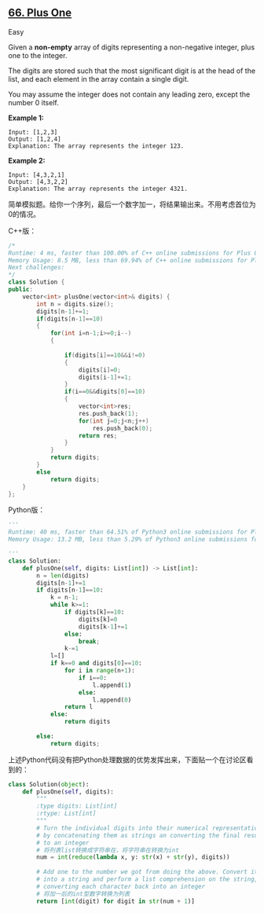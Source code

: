 ##  [66. Plus One](https://leetcode.com/problems/plus-one/)

Easy

Given a **non-empty** array of digits representing a non-negative integer, plus one to the integer.

The digits are stored such that the most significant digit is at the head of the list, and each element in the array contain a single digit.

You may assume the integer does not contain any leading zero, except the number 0 itself.

**Example 1:**

```
Input: [1,2,3]
Output: [1,2,4]
Explanation: The array represents the integer 123.
```

**Example 2:**

```
Input: [4,3,2,1]
Output: [4,3,2,2]
Explanation: The array represents the integer 4321.
```

简单模拟题。给你一个序列，最后一个数字加一，将结果输出来。不用考虑首位为0的情况。

C++版：

```c++
/*
Runtime: 4 ms, faster than 100.00% of C++ online submissions for Plus One.
Memory Usage: 8.5 MB, less than 69.94% of C++ online submissions for Plus One.
Next challenges:
*/
class Solution {
public:
    vector<int> plusOne(vector<int>& digits) {
        int n = digits.size();
        digits[n-1]+=1;
        if(digits[n-1]==10)
        {
            for(int i=n-1;i>=0;i--)
            {
                
                if(digits[i]==10&&i!=0)
                {
                    digits[i]=0;
                    digits[i-1]+=1;
                }
                if(i==0&&digits[0]==10)
                {
                    vector<int>res;
                    res.push_back(1);
                    for(int j=0;j<n;j++)
                        res.push_back(0);
                    return res;
                }
            }
            return digits;
        }
        else
            return digits;
    }
};
```

Python版：

```python
'''
Runtime: 40 ms, faster than 64.51% of Python3 online submissions for Plus One.
Memory Usage: 13.2 MB, less than 5.29% of Python3 online submissions for Plus One.

'''
class Solution:
    def plusOne(self, digits: List[int]) -> List[int]:
        n = len(digits)
        digits[n-1]+=1
        if digits[n-1]==10:
            k = n-1;
            while k>=1:
                if digits[k]==10:
                    digits[k]=0
                    digits[k-1]+=1
                else:
                    break;
                k-=1
            l=[]
            if k==0 and digits[0]==10:
                for i in range(n+1):
                    if i==0:
                        l.append(1)
                    else:
                        l.append(0)
                return l
            else:
                return digits
        
        else:
            return digits; 
```

上述Python代码没有把Python处理数据的优势发挥出来，下面贴一个在讨论区看到的：

```python
class Solution(object):
    def plusOne(self, digits):
        """
        :type digits: List[int]
        :rtype: List[int]
        """
        # Turn the individual digits into their numerical representation
        # by concatenating them as strings an converting the final result
        # to an integer
        # 将列表list转换成字符串在，将字符串在转换为int
        num = int(reduce(lambda x, y: str(x) + str(y), digits))
        
        # Add one to the number we got from doing the above. Convert it back
        # into a string and perform a list comprehension on the string, 
        # converting each character back into an integer
        # 将加一后的int型数字转换为列表
        return [int(digit) for digit in str(num + 1)]   
```

